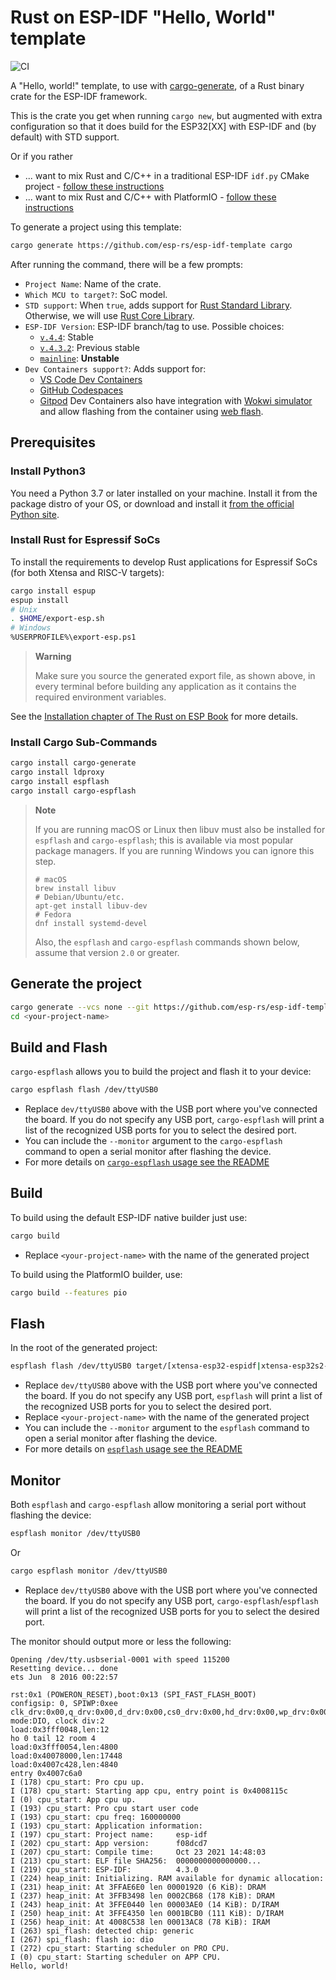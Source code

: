 # Rust on ESP-IDF "Hello, World" template
![CI](https://github.com/esp-rs/esp-idf-template/actions/workflows/ci.yml/badge.svg)


A "Hello, world!" template, to use with [cargo-generate](https://github.com/cargo-generate/cargo-generate), of a Rust binary crate for the ESP-IDF framework.

This is the crate you get when running `cargo new`, but augmented with extra configuration so that it does build for the ESP32[XX] with ESP-IDF and (by default) with STD support.

Or if you rather
* ... want to mix Rust and C/C++ in a traditional ESP-IDF `idf.py` CMake project - [follow these instructions](README-cmake.md)
* ... want to mix Rust and C/C++ with PlatformIO - [follow these instructions](README-pio.md)

To generate a project using this template:
```sh
cargo generate https://github.com/esp-rs/esp-idf-template cargo
```
After running the command, there will be a few prompts:
- `Project Name`: Name of the crate.
- `Which MCU to target?`: SoC model.
- `STD support`: When `true`, adds support for [Rust Standard Library](https://doc.rust-lang.org/std/). Otherwise, we will use [Rust Core Library](https://doc.rust-lang.org/core/index.html).
- `ESP-IDF Version`: ESP-IDF branch/tag to use. Possible choices:
  - [`v.4.4`](https://github.com/espressif/esp-idf/tree/release/v4.4): Stable
  - [`v.4.3.2`](https://github.com/espressif/esp-idf/tree/v4.3.2): Previous stable
  - [`mainline`](https://github.com/espressif/esp-idf/tree/master): **Unstable**
- `Dev Containers support?`: Adds support for:
    -  [VS Code Dev Containers](https://code.visualstudio.com/docs/remote/containers#_quick-start-open-an-existing-folder-in-a-container)
    -  [GitHub Codespaces](https://docs.github.com/en/codespaces/developing-in-codespaces/creating-a-codespace)
    -  [Gitpod](https://www.gitpod.io)
  Dev Containers also have integration with [Wokwi simulator](https://wokwi.com/) and allow flashing from the container using [web flash](https://github.com/bjoernQ/esp-web-flash-server).

## Prerequisites

### Install Python3

You need a Python 3.7 or later installed on your machine. Install it from the package distro of your OS, or download and install it [from the official Python site](https://www.python.org/downloads/).

### Install Rust for Espressif SoCs
To install the requirements to develop Rust applications for Espressif SoCs (for both Xtensa and RISC-V targets):
```sh
cargo install espup
espup install
# Unix
. $HOME/export-esp.sh
# Windows
%USERPROFILE%\export-esp.ps1
```
> **Warning**
>
> Make sure you source the generated export file, as shown above, in every terminal before building any application as it contains the required environment variables.

See the [Installation chapter of The Rust on ESP Book](https://esp-rs.github.io/book/installation/installation.html) for more details.

### Install Cargo Sub-Commands

```sh
cargo install cargo-generate
cargo install ldproxy
cargo install espflash
cargo install cargo-espflash
```
> **Note**
>
> If you are running macOS or Linux then libuv must also be installed for `espflash` and `cargo-espflash`; this is available via most popular package managers. If you are running Windows you can ignore this step.
> ```
> # macOS
> brew install libuv
> # Debian/Ubuntu/etc.
> apt-get install libuv-dev
> # Fedora
> dnf install systemd-devel
> ```
> Also, the `espflash` and `cargo-espflash` commands shown below, assume that version `2.0` or
> greater.

## Generate the project

```sh
cargo generate --vcs none --git https://github.com/esp-rs/esp-idf-template cargo
cd <your-project-name>
```

## Build and Flash
`cargo-espflash` allows you to build the project and flash it to your device:
```sh
cargo espflash flash /dev/ttyUSB0
```
- Replace `dev/ttyUSB0` above with the USB port where you've connected the board. If you do not
specify any USB port, `cargo-espflash` will print a list of the recognized USB ports for you to select
the desired port.
- You can include the `--monitor` argument to the `cargo-espflash` command to open a serial monitor after flashing the device.
- For more details on [`cargo-espflash` usage see the README](https://github.com/esp-rs/espflash/tree/main/cargo-espflash#usage)

## Build

To build using the default ESP-IDF native builder just use:
```sh
cargo build
```

- Replace `<your-project-name>` with the name of the generated project

To build using the PlatformIO builder, use:
```sh
cargo build --features pio
```

## Flash

In the root of the generated project:

```sh
espflash flash /dev/ttyUSB0 target/[xtensa-esp32-espidf|xtensa-esp32s2-espidf|xtensa-esp32s3-espidf|riscv32imc-esp-espidf]/debug/<your-project-name>
```

- Replace `dev/ttyUSB0` above with the USB port where you've connected the board. If you do not
specify any USB port, `espflash` will print a list of the recognized USB ports for you to select
the desired port.
- Replace `<your-project-name>` with the name of the generated project
- You can include the `--monitor` argument to the `espflash` command to open a serial monitor after flashing the device.
- For more details on [`espflash` usage see the README](https://github.com/esp-rs/espflash/tree/main/espflash#usage)

## Monitor
Both `espflash` and `cargo-espflash` allow monitoring a serial port without flashing the device:
```sh
espflash monitor /dev/ttyUSB0
```
Or
```sh
cargo espflash monitor /dev/ttyUSB0
```


- Replace `dev/ttyUSB0` above with the USB port where you've connected the board. If you do not
specify any USB port, `cargo-espflash`/`espflash` will print a list of the recognized USB ports for you to select
the desired port.

The monitor should output more or less the following:
```
Opening /dev/tty.usbserial-0001 with speed 115200
Resetting device... done
ets Jun  8 2016 00:22:57

rst:0x1 (POWERON_RESET),boot:0x13 (SPI_FAST_FLASH_BOOT)
configsip: 0, SPIWP:0xee
clk_drv:0x00,q_drv:0x00,d_drv:0x00,cs0_drv:0x00,hd_drv:0x00,wp_drv:0x00
mode:DIO, clock div:2
load:0x3fff0048,len:12
ho 0 tail 12 room 4
load:0x3fff0054,len:4800
load:0x40078000,len:17448
load:0x4007c428,len:4840
entry 0x4007c6a0
I (178) cpu_start: Pro cpu up.
I (178) cpu_start: Starting app cpu, entry point is 0x4008115c
I (0) cpu_start: App cpu up.
I (193) cpu_start: Pro cpu start user code
I (193) cpu_start: cpu freq: 160000000
I (193) cpu_start: Application information:
I (197) cpu_start: Project name:     esp-idf
I (202) cpu_start: App version:      f08dcd7
I (207) cpu_start: Compile time:     Oct 23 2021 14:48:03
I (213) cpu_start: ELF file SHA256:  0000000000000000...
I (219) cpu_start: ESP-IDF:          4.3.0
I (224) heap_init: Initializing. RAM available for dynamic allocation:
I (231) heap_init: At 3FFAE6E0 len 00001920 (6 KiB): DRAM
I (237) heap_init: At 3FFB3498 len 0002CB68 (178 KiB): DRAM
I (243) heap_init: At 3FFE0440 len 00003AE0 (14 KiB): D/IRAM
I (250) heap_init: At 3FFE4350 len 0001BCB0 (111 KiB): D/IRAM
I (256) heap_init: At 4008C538 len 00013AC8 (78 KiB): IRAM
I (263) spi_flash: detected chip: generic
I (267) spi_flash: flash io: dio
I (272) cpu_start: Starting scheduler on PRO CPU.
I (0) cpu_start: Starting scheduler on APP CPU.
Hello, world!
```
